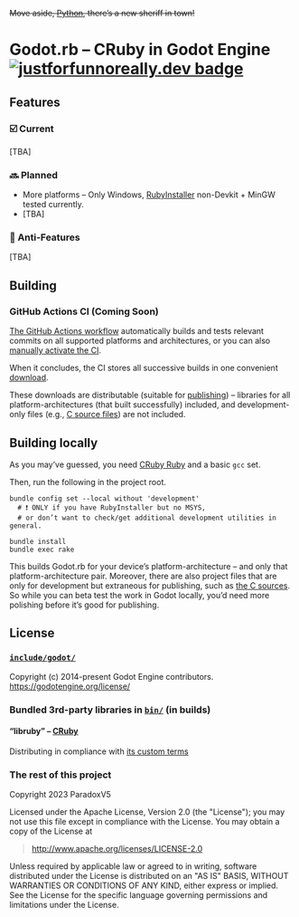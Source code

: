 ~~Move aside, [Python](https://github.com/touilleMan/godot-python/tree/godot4-meson), there’s a new sheriff in town!~~

# Godot.rb – CRuby in Godot Engine [![justforfunnoreally.dev badge](https://img.shields.io/badge/justforfunnoreally-dev-9ff)](https://justforfunnoreally.dev)


## Features

### ☑️️ Current
[TBA]

### 🔜 Planned
* More platforms – Only Windows, [RubyInstaller](https://rubyinstaller.org) non-Devkit + MinGW tested currently.
* [TBA]

### 🧊 Anti-Features
[TBA]


## Building

### GitHub Actions CI (Coming Soon)

[The GitHub Actions workflow](.github/workflows/workflow.yml)
automatically builds and tests relevant commits on all supported platforms and architectures, or you can also
[manually activate the CI](https://docs.github.com/actions/using-workflows/manually-running-a-workflow).

When it concludes, the CI stores all successive builds in one convenient
[download](https://docs.github.com/actions/managing-workflow-runs/downloading-workflow-artifacts).

These downloads are distributable (suitable for [publishing](../../releases)) –
libraries for all platform-architectures (that built successfully) included,
and development-only files (e.g., [C source files](src/)) are not included.

## Building locally

As you may’ve guessed, you need [CRuby Ruby](https://www.ruby-lang.org) and a basic `gcc` set.

Then, run the following in the project root.

```shell
bundle config set --local without 'development'
  # ❗ ONLY if you have RubyInstaller but no MSYS,
  # or don’t want to check/get additional development utilities in general.
 
bundle install
bundle exec rake
```

This builds Godot.rb for your device’s platform-architecture – and only that platform-architecture pair. Moreover,
there are also project files that are only for development but extraneous for publishing, such as [the C sources](src/).
So while you can beta test the work in Godot locally, you’d need more polishing before it’s good for publishing.


## License

### [`include/godot/`](include/godot/)

Copyright (c) 2014-present Godot Engine contributors. https://godotengine.org/license/

### Bundled 3rd-party libraries in [`bin/`](bin/) (in builds)

#### “libruby” – [CRuby](https://www.ruby-lang.org)
Distributing in compliance with [its custom terms](https://github.com/ruby/ruby/blob/v3_2_2/COPYING#L25-L30)

### The rest of this project

Copyright 2023 ParadoxV5

Licensed under the Apache License, Version 2.0 (the "License");
you may not use this file except in compliance with the License.
You may obtain a copy of the License at

> http://www.apache.org/licenses/LICENSE-2.0

Unless required by applicable law or agreed to in writing, software
distributed under the License is distributed on an "AS IS" BASIS,
WITHOUT WARRANTIES OR CONDITIONS OF ANY KIND, either express or implied.
See the License for the specific language governing permissions and
limitations under the License.
